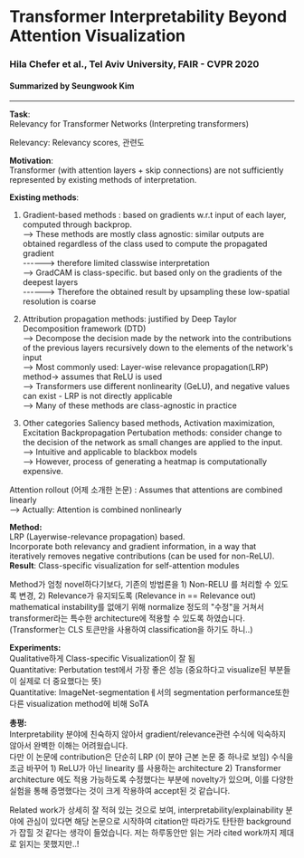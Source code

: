 # Transformer Interpretability Beyond Attention Visualization
### Hila Chefer et al., Tel Aviv University, FAIR - CVPR 2020
#### Summarized by Seungwook Kim
---

**Task**:  \
Relevancy for Transformer Networks (Interpreting transformers)
 
Relevancy: Relevancy scores, 관련도
 
**Motivation**: \
Transformer (with attention layers + skip connections) are not sufficiently represented by existing methods of interpretation.
 
**Existing methods**: 
1) Gradient-based methods : based on gradients w.r.t input of each layer, computed through backprop. \
--> These methods are mostly class agnostic: similar outputs are obtained regardless of the class used to compute the propagated gradient \
------> therefore limited classwise interpretation \
--> GradCAM is class-specific. but based only on the gradients of the deepest layers \
------> Therefore the obtained result by upsampling these low-spatial resolution is coarse
 
2) Attribution propagation methods: justified by Deep Taylor Decomposition framework (DTD) \
--> Decompose the decision made by the network into the contributions of the previous layers recursively down to the elements of the network's input \
--> Most commonly used: Layer-wise relevance propagation(LRP) method-> assumes that ReLU is used \
--> Transformers use different nonlinearity (GeLU), and negative values can exist - LRP is not directly applicable \
--> Many of these methods are class-agnostic in practice
 
3) Other categories
Saliency based methods, Activation maximization, Excitation Backpropagation
Pertubation methods: consider change to the decision of the network as small changes are applied to the input. \
--> Intuitive and applicable to blackbox models \
--> However, process of generating a heatmap is computationally expensive.
 
Attention rollout (어제 소개한 논문) : Assumes that attentions are combined linearly \
--> Actually: Attention is combined nonlinearly 
 
**Method:** \
LRP (Layerwise-relevance propagation) based. \
Incorporate both relevancy and gradient information, in a way that iteratively removes negative contributions (can be used for non-ReLU). \
**Result**: Class-specific visualization for self-attention modules
 
Method가 엄청 novel하다기보다, 기존의 방법론을 1) Non-RELU 를 처리할 수 있도록 변경, 2) Relevance가 유지되도록 (Relevance in == Relevance out) mathematical instability를 없애기 위해 normalize 정도의 "수정"을 거쳐서 transformer라는 특수한 architecture에 적용할 수 있도록 하였습니다. (Transformer는 CLS 토큰만을 사용하여 classification을 하기도 하니..)
 
**Experiments:** \
Qualitative하게 Class-specific Visualization이 잘 됨 \
Quantitative: Perbutation test에서 가장 좋은 성능 (중요하다고 visualize된 부분들이 실제로 더 중요했다는 뜻) \
Quantitative: ImageNet-segmentationㅔ서의 segmentation performance또한 다른 visualization method에 비해 SoTA
 
**총평:** \
Interpretability 분야에 친숙하지 않아서 gradient/relevance관련 수식에 익숙하지 않아서 완벽한 이해는 어려웠습니다. \
다만 이 논문에 contribution은 단순히 LRP (이 분야 근본 논문 중 하나로 보임) 수식을 조금 바꾸어 1) ReLU가 아닌 linearity 를 사용하는 architecture 2) Transformer architecture 에도 적용 가능하도록 수정했다는 부분에 novelty가 있으며, 이를 다양한 실험을 통해 증명했다는 것이 크게 작용하여 accept된 것 같습니다.
 
Related work가 상세히 잘 적혀 있는 것으로 보여, interpretability/explainability 분야에 관심이 있다면 해당 논문으로 시작하여 citation만 따라가도 탄탄한 background가 잡힐 것 같다는 생각이 들었습니다. 저는 하루동안만 읽는 거라 cited work까지 제대로 읽지는 못했지만..!
